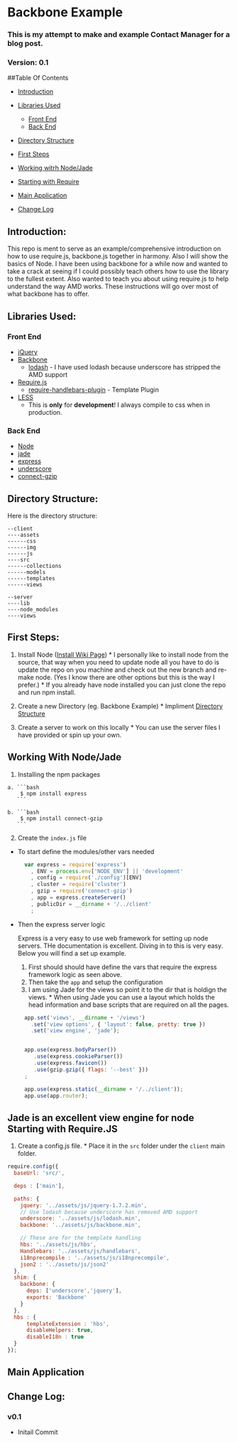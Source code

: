 Backbone Example
================

### This is my attempt to make and example Contact Manager for a blog post.

### Version: 0.1

##Table Of Contents

* [Introduction](#introduction)
* [Libraries Used](#libsused)
  * [Front End](#frontEnd)
  * [Back End](#backEnd)
* [Directory Structure](#directorystructure)
* [First Steps](#firststeps)
* [Working witrh Node/Jade](#workingNode)
* [Starting with Require](#startRequire)
* [Main Application](#mainApplication)

* [Change Log](#changelog)

<a name="introduction"> Introduction: </a>
---
This repo is ment to serve as an example/comprehensive introduction on how to use require.js, backbone.js together in harmony. Also I will show the basics of Node. I have been using backbone for a while now and wanted to take a crack at seeing if I could possibly teach others how to use the library to the fullest extent. Also wanted to teach you about using require.js to help understand the way AMD works. These instructions will go over most of what backbone has to offer.

<a name="libsused"> Libraries Used: </a>
---
### <a name="frontEnd">Front End </a>
  - [jQuery](https://github.com/jquery/jquery)
  - [Backbone](https://github.com/documentcloud/backbone)
    - [lodash](https://github.com/bestiejs/lodash) - I have used lodash because underscore has stripped the AMD support
  - [Require.js](https://github.com/jrburke/requirejs)
      - [require-handlebars-plugin](https://github.com/SlexAxton/require-handlebars-plugin) - Template Plugin
  - [LESS](https://github.com/cloudhead/less.js)
      * This is **only** for **development**! I always compile to css when in production.

### <a name="backEnd">Back End </a>
  - [Node](https://github.com/joyent/node)
  - [jade](https://github.com/visionmedia/jade)
  - [express](https://github.com/visionmedia/express)
  - [underscore](https://github.com/documentcloud/underscore)
  - [connect-gzip](https://github.com/nateps/connect-gzip)

<a name="directorystructure"> Directory Structure: </a>
---
  Here is the directory structure:

  ```
--client
----assets
------css
------img
------js
----src
------collections
------models
------templates
------views

--server
----lib
----node_modules
----views

```

<a name="firststeps"> First Steps: </a>
---

  1. Install Node ([Install Wiki Page](https://github.com/joyent/node/wiki/Installation))
    * I personally like to install node from the source, that way when you need to update node all you have
      to do is update the repo on you machine and check out the new branch and re-make node. (Yes I know there are other options but this is the way I prefer.)
    * If you already have node installed you can just clone the repo and run npm install.

  2. Create a new Directory (eg. Backbone Example)
    * Impliment [Directory Structure](#directorystructure)

  3. Create a server to work on this locally
    * You can use the server files I have provided or spin up your own.

<a name="workingNode"> Working With Node/Jade </a>
---
  1. Installing the npm packages

    a. ```bash
        $ npm install express
       ```

    b. ```bash
        $ npm install connect-gzip
       ```

  2. Create the ```index.js``` file


  * To start define the modules/other vars  needed


    ```javascript
      var express = require('express')
        , ENV = process.env['NODE_ENV'] || 'development'
        , config = require('./config')[ENV]
        , cluster = require('cluster')
        , gzip = require('connect-gzip')
        , app = express.createServer()
        , publicDir = __dirname + '/../client'
        ;
    ```


  * Then the express server logic

    Express is a very easy to use web framework for setting up node servers. THe documentation is excellent. Diving in to this
    is very easy. Below you will find a set up example.

      1. First should should have define the vars that require the express framework logic as seen above.
      2. Then take the ```app``` and setup the configuration
      3. I am using Jade for the views so point it to the dir that is holdign the views.
        * When using Jade you can use a layout which holds the head information and base scripts that are required on all the
          pages.


    ```javascript
      app.set('views', __dirname + '/views')
        .set('view options', { 'layout': false, pretty: true })
        .set('view engine', 'jade');


      app.use(express.bodyParser())
         .use(express.cookieParser())
         .use(express.favicon())
         .use(gzip.gzip({ flags: '--best' }))
      ;

      app.use(express.static(__dirname + '/../client'));
      app.use(app.router);
    ```

  Jade is an excellent view engine for node
<a name="startRequire"> Starting with Require.JS</a>
---
  1. Create a config.js file.
    * Place it in the ```src``` folder under the ```client``` main folder.


```javascript
require.config({
  baseUrl: 'src/',

  deps : ['main'],

  paths: {
    jquery: '../assets/js/jquery-1.7.2.min',
    // Use lodash because underscore has removed AMD support
    underscore: '../assets/js/lodash.min',
    backbone: '../assets/js/backbone.min',

    // These are for the template handling
    hbs: '../assets/js/hbs',
    Handlebars: '../assets/js/handlebars',
    i18nprecompile : '../assets/js/i18nprecompile',
    json2 : '../assets/js/json2'
  },
  shim: {
    backbone: {
      deps: ['underscore','jquery'],
      exports: 'Backbone'
    }
  },
  hbs : {
      templateExtension : 'hbs',
      disableHelpers: true,
      disableI18n : true
  }
});
```

<a name="mainApplication"> Main Application</a>
---


<a name="changelog"> Change Log:</a>
---

### v0.1
  * Initail Commit